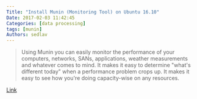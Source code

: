 ```yaml
---
Title: "Install Munin (Monitoring Tool) on Ubuntu 16.10"
Date: 2017-02-03 11:42:45
Categories: [data processing]
tags: [munin]
Authors: sedlav
---
```


> Using Munin you can easily monitor the performance of your computers, networks, SANs, applications, weather measurements and whatever comes to mind. It makes it easy to determine "what's different today" when a performance problem crops up. It makes it easy to see how you're doing capacity-wise on any resources.

[Link](http://www.ubuntugeek.com/install-munin-monitoring-tool-on-ubuntu-16-10-yakkety-yak-server.html)
